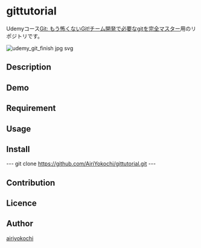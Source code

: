 gittutorial
====

Udemyコース[Git: もう怖くないGit!チーム開発で必要なgitを完全マスター](https://www.udemy.com/share/1004bOBUcadFhWTHw=/)用のリポジトリです。

![udemy_git_finish jpg svg](https://user-images.githubusercontent.com/52026499/60633956-0168f380-9e48-11e9-8bcf-c105d6caaa9f.png)

## Description

## Demo

## Requirement

## Usage

## Install

--- git clone https://github.com/AiriYokochi/gittutorial.git  ---

## Contribution

## Licence


## Author

[airiyokochi](https://github.com/AiriYokochi)




